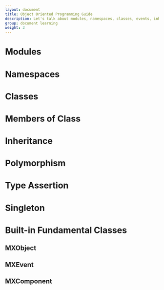 ```yaml
---
layout: document
title: Object Oriented Programming Guide
description: Let's talk about modules, namespaces, classes, events, inheritance and polymorphism in MXFramework.
group: document learning
weight: 3
---
```


# Modules

# Namespaces

# Classes

# Members of Class

# Inheritance

# Polymorphism

# Type Assertion

# Singleton

# Built-in Fundamental Classes

## MXObject

## MXEvent

## MXComponent